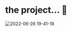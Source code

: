  # the project... 🤩
![2022-06-26 19-41-18](https://user-images.githubusercontent.com/101990719/175837335-46d62327-a7e9-401d-98ba-eaf407a61d77.gif)
